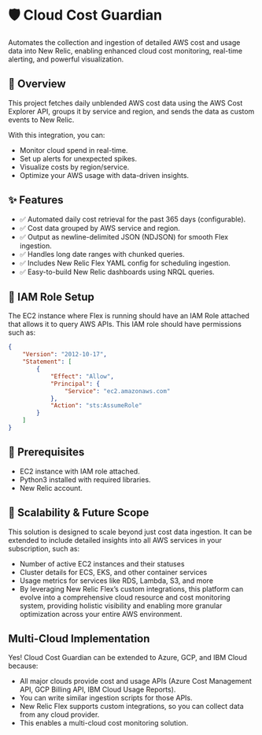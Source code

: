 # 🛡️ Cloud Cost Guardian

Automates the collection and ingestion of detailed AWS cost and usage data into New Relic, enabling enhanced cloud cost monitoring, real-time alerting, and powerful visualization.

## 📌 Overview

This project fetches daily unblended AWS cost data using the AWS Cost Explorer API, groups it by service and region, and sends the data as custom events to New Relic.

With this integration, you can:
- Monitor cloud spend in real-time.
- Set up alerts for unexpected spikes.
- Visualize costs by region/service.
- Optimize your AWS usage with data-driven insights.

## ✨ Features

- ✅ Automated daily cost retrieval for the past 365 days (configurable).
- ✅ Cost data grouped by AWS service and region.
- ✅ Output as newline-delimited JSON (NDJSON) for smooth Flex ingestion.
- ✅ Handles long date ranges with chunked queries.
- ✅ Includes New Relic Flex YAML config for scheduling ingestion.
- ✅ Easy-to-build New Relic dashboards using NRQL queries.

## 🔐 IAM Role Setup

The EC2 instance where Flex is running should have an IAM Role attached that allows it to query AWS APIs.
This IAM role should have permissions such as:

```json
{
    "Version": "2012-10-17",
    "Statement": [
        {
            "Effect": "Allow",
            "Principal": {
                "Service": "ec2.amazonaws.com"
            },
            "Action": "sts:AssumeRole"
        }
    ]
}
```

## 🔧 Prerequisites

- EC2 instance with IAM role attached.
- Python3 installed with required libraries.
- New Relic account.

## 🚀 Scalability & Future Scope

This solution is designed to scale beyond just cost data ingestion. It can be extended to include detailed insights into all AWS services in your subscription, such as:
- Number of active EC2 instances and their statuses
- Cluster details for ECS, EKS, and other container services
- Usage metrics for services like RDS, Lambda, S3, and more
- By leveraging New Relic Flex’s custom integrations, this platform can evolve into a comprehensive cloud resource and cost monitoring system, providing holistic visibility and enabling more granular optimization across your entire AWS environment.

## Multi-Cloud Implementation

Yes! Cloud Cost Guardian can be extended to Azure, GCP, and IBM Cloud because:
- All major clouds provide cost and usage APIs (Azure Cost Management API, GCP Billing API, IBM Cloud Usage Reports).
- You can write similar ingestion scripts for those APIs.
- New Relic Flex supports custom integrations, so you can collect data from any cloud provider.
- This enables a multi-cloud cost monitoring solution.


